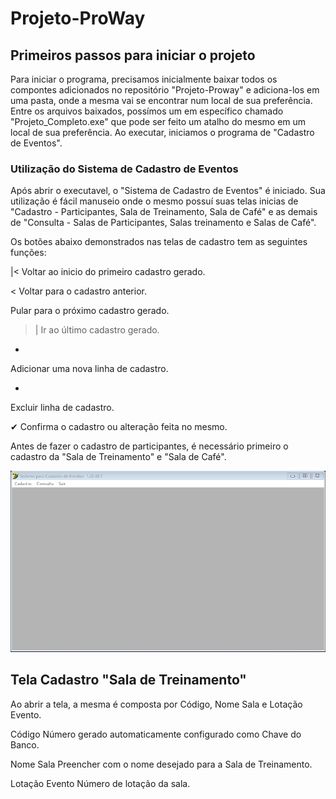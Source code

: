 # Projeto-ProWay
## Primeiros passos para iniciar o projeto
Para iniciar o programa, precisamos inicialmente baixar todos os compontes adicionados no repositório "Projeto-Proway" e adiciona-los em uma pasta, 
onde a mesma vai se encontrar num local de sua preferência.
Entre os arquivos baixados, possímos um em específico chamado "Projeto_Completo.exe" que pode ser feito um atalho do mesmo em um local de sua preferência.
Ao executar, iniciamos o programa de "Cadastro de Eventos".
### Utilização do Sistema de Cadastro de Eventos
Após abrir o executavel, o "Sistema de Cadastro de Eventos" é iniciado.
Sua utilização é fácil manuseio onde o mesmo possuí suas telas inicias de "Cadastro - Participantes, Sala de Treinamento, Sala de Café" e as demais de "Consulta - Salas de Participantes, Salas treinamento e Salas de Café".

Os botões abaixo demonstrados nas telas de cadastro tem as seguintes funções:

|< 
Voltar ao inicio do primeiro cadastro gerado.

<
Voltar para o cadastro anterior.

>
Pular para o próximo cadastro gerado.

>|
Ir ao último cadastro gerado.

+
Adicionar uma nova linha de cadastro.

-
Excluir linha de cadastro.

✔
Confirma o cadastro ou alteração feita no mesmo.

Antes de fazer o cadastro de participantes, é necessário primeiro o cadastro da "Sala de Treinamento" e "Sala de Café".

![Tela Inicial](https://github.com/Joao-Carlos123/Projeto-ProWay/blob/master/1.PNG)

## Tela Cadastro "Sala de Treinamento"
Ao abrir a tela, a mesma é composta por Código, Nome Sala e Lotação Evento.

Código
Número gerado automaticamente configurado como Chave do Banco.

Nome Sala
Preencher com o nome desejado para a Sala de Treinamento.

Lotação Evento
Número de lotação da sala.



